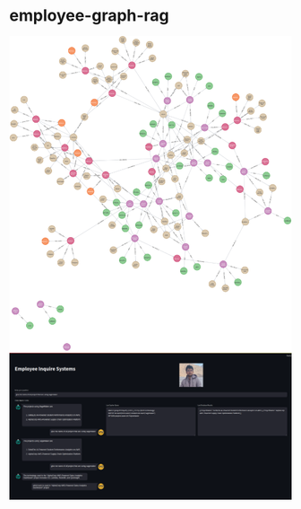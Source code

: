 # employee-graph-rag

![alt text](https://github.com/Pankajmalhan/employee-graph-rag/blob/main/graph.png?raw=true)
![alt text](https://github.com/Pankajmalhan/employee-graph-rag/blob/main/result.png?raw=true)

